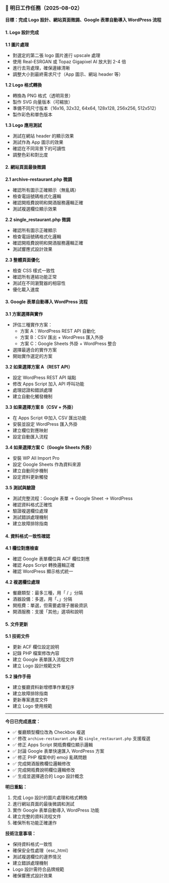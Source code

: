 ### 📌 明日工作任務（2025-08-02）

**目標：完成 Logo 設計、網站頁面微調、Google 表單自動導入 WordPress 流程**

#### 1. Logo 設計完成

**1.1 圖片處理**
* 對選定的第二張 logo 圖片進行 upscale 處理
* 使用 Real-ESRGAN 或 Topaz Gigapixel AI 放大到 2-4 倍
* 進行去背處理，確保邊緣清晰
* 調整大小到最終需求尺寸（App 圖示、網站 header 等）

**1.2 Logo 格式轉換**
* 轉換為 PNG 格式（透明背景）
* 製作 SVG 向量版本（可縮放）
* 準備不同尺寸版本（16x16, 32x32, 64x64, 128x128, 256x256, 512x512）
* 製作彩色和單色版本

**1.3 Logo 應用測試**
* 測試在網站 header 的顯示效果
* 測試作為 App 圖示的效果
* 確認在不同背景下的可讀性
* 調整色彩和對比度

#### 2. 網站頁面最後微調

**2.1 archive-restaurant.php 微調**
* 確認所有圖示正確顯示（無亂碼）
* 檢查電話號碼格式化邏輯
* 確認開瓶費說明和開酒服務邏輯正確
* 測試複選欄位顯示效果

**2.2 single_restaurant.php 微調**
* 確認所有圖示正確顯示
* 檢查電話號碼格式化邏輯
* 確認開瓶費說明和開酒服務邏輯正確
* 測試響應式設計效果

**2.3 整體頁面優化**
* 檢查 CSS 樣式一致性
* 確認所有連結功能正常
* 測試在不同瀏覽器的相容性
* 優化載入速度

#### 3. Google 表單自動導入 WordPress 流程

**3.1 方案選擇與實作**
* 評估三種實作方案：
  - 方案 A：WordPress REST API 自動化
  - 方案 B：CSV 匯出 + WordPress 匯入外掛
  - 方案 C：Google Sheets 外掛 + WordPress 整合
* 選擇最適合的實作方案
* 開始實作選定的方案

**3.2 如果選擇方案 A（REST API）**
* 設定 WordPress REST API 端點
* 修改 Apps Script 加入 API 呼叫功能
* 處理認證和錯誤處理
* 建立自動化觸發機制

**3.3 如果選擇方案 B（CSV + 外掛）**
* 在 Apps Script 中加入 CSV 匯出功能
* 安裝並設定 WordPress 匯入外掛
* 建立欄位對應映射
* 設定自動匯入流程

**3.4 如果選擇方案 C（Google Sheets 外掛）**
* 安裝 WP All Import Pro
* 設定 Google Sheets 作為資料來源
* 建立自動同步機制
* 設定資料更新觸發

**3.5 測試與驗證**
* 測試完整流程：Google 表單 → Google Sheet → WordPress
* 確認資料格式正確性
* 驗證複選欄位處理
* 測試錯誤處理機制
* 建立故障排除指南

#### 4. 資料格式一致性確認

**4.1 欄位對應檢查**
* 確認 Google 表單欄位與 ACF 欄位對應
* 確認 Apps Script 轉換邏輯正確
* 確認 WordPress 顯示格式統一

**4.2 複選欄位處理**
* 餐廳類型：最多三種，用「 / 」分隔
* 酒器設備：多選，用「、」分隔
* 開瓶費：單選，但需要處理子層級資訊
* 開酒服務：支援「其他」選項和說明

#### 5. 文件更新

**5.1 技術文件**
* 更新 ACF 欄位設定說明
* 記錄 PHP 檔案修改內容
* 建立 Google 表單匯入流程文件
* 建立 Logo 設計規範文件

**5.2 操作手冊**
* 建立餐廳資料新增標準作業程序
* 建立故障排除指南
* 更新專案進度文件
* 建立 Logo 使用規範

---

**今日已完成進度：**

* ✅ 餐廳類型欄位改為 Checkbox 複選
* ✅ 修改 `archive-restaurant.php` 和 `single_restaurant.php` 支援複選
* ✅ 修正 Apps Script 開瓶費欄位顯示邏輯
* ✅ 討論 Google 表單快速匯入 WordPress 方案
* ✅ 修正 PHP 檔案中的 emoji 亂碼問題
* ✅ 完成開酒服務欄位邏輯修改
* ✅ 完成開瓶費說明欄位邏輯修改
* ✅ 生成並選擇適合的 Logo 設計概念

**明日重點：**

1. 完成 Logo 設計的圖片處理和格式轉換
2. 進行網站頁面的最後微調和測試
3. 實作 Google 表單自動導入 WordPress 功能
4. 建立完整的資料流程文件
5. 確保所有功能正確運作

**技術注意事項：**

* 保持資料格式一致性
* 確保安全性處理（esc_html）
* 測試複選欄位的邊界情況
* 建立錯誤處理機制
* Logo 設計需符合品牌規範
* 確保響應式設計效果
